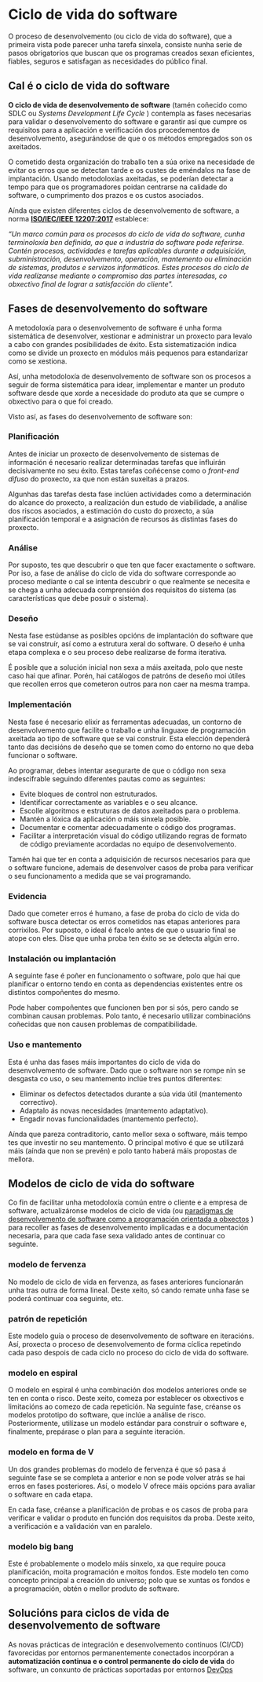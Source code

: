 # Ciclo de vida do software

O proceso de desenvolvemento (ou ciclo de vida do software), que a  primeira vista pode parecer unha tarefa sinxela, consiste nunha serie de pasos obrigatorios que buscan que os programas creados sexan  eficientes, fiables, seguros e satisfagan as necesidades do público final.

## Cal é o ciclo de vida do software

**O ciclo de vida de desenvolvemento de software** (tamén coñecido como SDLC ou *Systems Development Life Cycle* ) contempla as fases necesarias para validar o desenvolvemento do software e garantir así que cumpre os requisitos para a aplicación e verificación dos procedementos de desenvolvemento, asegurándose de que o os métodos empregados son os axeitados.

O cometido desta organización do traballo ten a súa orixe na necesidade de evitar os erros que se detectan tarde e os custes  de eméndalos na fase de implantación. Usando metodoloxías axeitadas, se poderían detectar a tempo para que os  programadores poidan centrarse na calidade do software, o cumprimento dos prazos e os custos asociados.

Aínda que existen diferentes ciclos de desenvolvemento de software, a norma **[ISO/IEC/IEEE 12207:2017](https://www.iso.org/obp/ui/%23iso:std:iso-iec-ieee:12207:ed-1:v1:en)** establece:

*“Un marco común para os procesos do ciclo de vida do software, cunha terminoloxía ben definida, ao que a industria do software pode  referirse. Contén procesos, actividades e tarefas aplicables durante a adquisición,  subministración, desenvolvemento, operación, mantemento ou eliminación  de sistemas, produtos e servizos informáticos. Estes procesos do ciclo de vida realízanse mediante o compromiso das partes interesadas, co obxectivo final de lograr a satisfacción do cliente".*

## Fases de desenvolvemento do software

A metodoloxía para o desenvolvemento de software é unha forma sistemática de desenvolver, xestionar e administrar un proxecto para levalo a cabo con grandes posibilidades de éxito. Esta sistematización indica como se divide un proxecto en módulos máis pequenos para estandarizar como se xestiona.

Así, unha metodoloxía de desenvolvemento de software son os procesos a  seguir de forma sistemática para idear, implementar e manter un produto  software desde que xorde a necesidade do produto ata que se cumpre o obxectivo para o que foi creado.

Visto así, as fases do desenvolvemento de software son:

### **Planificación**

Antes de iniciar un proxecto de desenvolvemento de sistemas de información é necesario realizar determinadas tarefas que influirán decisivamente no  seu éxito. Estas tarefas coñécense como o *front-end difuso* do proxecto, xa que non están suxeitas a prazos.

Algunhas das tarefas desta fase inclúen actividades como a determinación do  alcance do proxecto, a realización dun estudo de viabilidade, a análise  dos riscos asociados, a estimación do custo do proxecto, a súa  planificación temporal e a asignación de recursos ás distintas fases do  proxecto.

### **Análise**

Por suposto, tes que descubrir o que ten que facer exactamente o software. Por iso, a fase de análise do ciclo de vida do software corresponde ao  proceso mediante o cal se intenta descubrir o que realmente se necesita e se chega a unha adecuada comprensión dos requisitos do sistema (as  características que debe posuír o sistema).

### **Deseño**

Nesta fase estúdanse as posibles opcións de implantación do software que se  vai construír, así como a estrutura xeral do software. O deseño é unha etapa complexa e o seu proceso debe realizarse de forma iterativa.

É posible que a solución inicial non sexa a máis axeitada, polo que neste caso hai que afinar. Porén, hai catálogos de patróns de deseño moi útiles que recollen erros que cometeron outros para non caer na mesma trampa.

### **Implementación**

Nesta fase é necesario elixir as ferramentas adecuadas, un contorno de  desenvolvemento que facilite o traballo e unha linguaxe de programación  axeitada ao tipo de software que se vai construír. Esta elección dependerá tanto das decisións de deseño que se tomen como do entorno no que deba funcionar o software.

Ao programar, debes intentar asegurarte de que o código non sexa indescifrable seguindo diferentes pautas como as seguintes:

- Evite bloques de control non estruturados.
- Identificar correctamente as variables e o seu alcance.
- Escolle algoritmos e estruturas de datos axeitados para o problema.
- Mantén a lóxica da aplicación o máis sinxela posible.
- Documentar e comentar adecuadamente o código dos programas.
- Facilitar a interpretación visual do código utilizando regras de formato de  código previamente acordadas no equipo de desenvolvemento.

Tamén hai que ter en conta a adquisición de recursos necesarios para que o  software funcione, ademais de desenvolver casos de proba para verificar o seu funcionamento a medida que se vai programando.

### **Evidencia**

Dado que cometer erros é humano, a fase de proba do ciclo de vida do  software busca detectar os erros cometidos nas etapas anteriores para  corrixilos. Por suposto, o ideal é facelo antes de que o usuario final se atope con eles. Dise que unha proba ten éxito se se detecta algún erro.

### **Instalación ou implantación**

A seguinte fase é poñer en funcionamento o software, polo que hai que  planificar o entorno tendo en conta as dependencias existentes entre os  distintos compoñentes do mesmo.

Pode haber compoñentes que funcionen ben por si sós, pero cando se combinan causan problemas. Polo tanto, é necesario utilizar combinacións coñecidas que non causen problemas de compatibilidade.

### **Uso e mantemento**

Esta é unha das fases máis importantes do ciclo de vida do desenvolvemento de software. Dado que o software non se rompe nin se desgasta co uso, o seu mantemento inclúe tres puntos diferentes:

- Eliminar os defectos detectados durante a súa vida útil (mantemento correctivo).
- Adaptalo ás novas necesidades (mantemento adaptativo).
- Engadir novas funcionalidades (mantemento perfecto).

Aínda que pareza contraditorio, canto mellor sexa o software, máis tempo tes que investir no seu mantemento. O principal motivo é que se utilizará máis (aínda que non se prevén) e polo tanto haberá máis propostas de mellora.

## Modelos de ciclo de vida do software

Co fin de facilitar unha metodoloxía común entre o cliente e a empresa de software, actualizáronse modelos de ciclo de vida (ou [paradigmas de desenvolvemento de software como a programación orientada a obxectos](https://intelequia.com/blog/post/3072/qué-es-la-programación-orientada-a-objetos) ) para recoller as fases de desenvolvemento implicadas e a  documentación necesaria, para que cada fase sexa validado antes de  continuar co seguinte.

### **modelo de fervenza**

No modelo de ciclo de vida en fervenza, as fases anteriores funcionarán unha tras outra de forma lineal. Deste xeito, só cando remate unha fase se poderá continuar coa seguinte, etc.

### **patrón de repetición**

Este modelo guía o proceso de desenvolvemento de software en iteracións. Así, proxecta o proceso de desenvolvemento de forma cíclica repetindo cada  paso despois de cada ciclo no proceso do ciclo de vida do software.

### **modelo en espiral**

O modelo en espiral é unha combinación dos modelos anteriores onde se ten en conta o risco. Deste xeito, comeza por establecer os obxectivos e limitacións ao comezo de cada repetición. Na seguinte fase, créanse os modelos prototipo do software, que inclúe a análise de risco. Posteriormente, utilízase un modelo estándar para construír o software e, finalmente,  prepárase o plan para a seguinte iteración.

### **modelo en forma de V**

Un dos grandes problemas do modelo de fervenza é que só pasa á seguinte  fase se se completa a anterior e non se pode volver atrás se hai erros  en fases posteriores. Así, o modelo V ofrece máis opcións para avaliar o software en cada etapa.

En cada fase, créanse a planificación de probas e os casos de proba para  verificar e validar o produto en función dos requisitos da proba. Deste xeito, a verificación e a validación van en paralelo.

### **modelo big bang**

Este é probablemente o modelo máis sinxelo, xa que require pouca planificación, moita programación e moitos fondos. Este modelo ten como concepto principal a creación do universo; polo que se xuntas os fondos e a programación, obtén o mellor produto de software.

## Solucións para ciclos de vida de desenvolvemento de software

As novas prácticas de integración e desenvolvemento continuos (CI/CD) favorecidas por entornos permanentemente conectados incorpóran a **automatización continua e o control permanente do ciclo de vida** do software, un conxunto de prácticas soportadas por entornos [DevOps](https://www.querysurge.com/solutions/devops-for-data?utm_source=bing&utm_medium=ad&utm_campaign=DevOp-for-Data-article)
